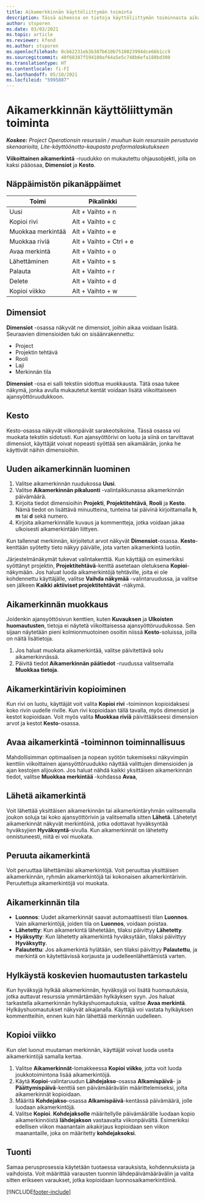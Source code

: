 ```yaml
---
title: Aikamerkkinnän käyttöliittymän toiminta
description: Tässä aiheessa on tietoja käyttöliittymän toiminnasta aikamerkkinnässä.
author: stsporen
ms.date: 03/03/2021
ms.topic: article
ms.reviewer: kfend
ms.author: stsporen
ms.openlocfilehash: 0cb62231eb3b387b610b7510023994dce66b1cc9
ms.sourcegitcommit: 40f68387f594180af64a5e5c748b6efa188bd300
ms.translationtype: HT
ms.contentlocale: fi-FI
ms.lasthandoff: 05/10/2021
ms.locfileid: "5995887"
---
```

# <a name="time-entry-ui-behavior"></a>Aikamerkkinnän käyttöliittymän toiminta

_**Koskee:** Project Operationsin resurssiin / muuhun kuin resurssiin perustuvia skenaarioita, Lite-käyttöönotto-kaupasta proformalaskutukseen_


**Viikoittainen aikamerkintä** -ruudukko on mukautettu ohjausobjekti, jolla on kaksi pääosaa, **Dimensiot** ja **Kesto**.

## <a name="keyboard-shortcuts"></a>Näppäimistön pikanäppäimet
| Toimi        | Pikalinkki                  |
|------------   |------------------------   |
| Uusi           | Alt + Vaihto + n           |
| Kopioi rivi      | Alt + Vaihto + c           |
| Muokkaa merkintää    | Alt + Vaihto + e           |
| Muokkaa riviä      | Alt + Vaihto + Ctrl + e    |
| Avaa merkintä    | Alt + Vaihto + o           |
| Lähettäminen        | Alt + Vaihto + s           |
| Palauta        | Alt + Vaihto + r           |
| Delete        | Alt + Vaihto + d           |
| Kopioi viikko     | Alt + Vaihto + w           |

## <a name="dimensions"></a>Dimensiot
**Dimensiot** -osassa näkyvät ne dimensiot, joihin aikaa voidaan lisätä. Seuraavien dimensioiden tuki on sisäänrakennettu:

  - Project
  - Projektin tehtävä
  - Rooli
  - Laji
  - Merkinnän tila

**Dimensiot** -osa ei salli tekstiin sidottua muokkausta. Tätä osaa tukee näkymä, jonka avulla mukautetut kentät voidaan lisätä viikoittaiseen ajansyöttöruudukkoon.

## <a name="duration"></a>Kesto
Kesto-osassa näkyvät viikonpäivät sarakeotsikoina. Tässä osassa voi muokata tekstiin sidotusti. Kun ajansyöttörivi on luotu ja siinä on tarvittavat dimensiot, käyttäjät voivat nopeasti syöttää sen aikamäärän, jonka he käyttivät näihin dimensioihin.

## <a name="create-a-new-time-entry"></a>Uuden aikamerkinnän luominen

1. Valitse aikamerkinnän ruudukossa **Uusi**. 
2. Valitse **Aikamerkinnän pikaluonti** -valintaikkunassa aikamerkinnän päivämäärä.
3. Kirjoita tiedot dimensioihin **Projekti**, **Projektitehtävä**, **Rooli** ja **Kesto**. Nämä tiedot on lisättävä minuutteina, tunteina tai päivinä kirjoittamalla **h**, **m** tai **d** sekä numero. 
4. Kirjoita aikamerkinnälle kuvaus ja kommentteja, jotka voidaan jakaa ulkoisesti aikamerkintään liittyen. 

Kun tallennat merkinnän, kirjoitetut arvot näkyvät **Dimensiot**-osassa. **Kesto**-kenttään syötetty tieto näkyy päivälle, jota varten aikamerkintä luotiin.

Järjestelmänäkymät tukevat valintakenttiä. Kun käyttäjä on esimerkiksi syöttänyt projektin, **Projektitehtävä**-kenttä asetetaan oletuksena **Kopioi**-näkymään. Jos haluat luoda aikamerkintöjä tehtäville, joita ei ole kohdennettu käyttäjälle, valitse **Vaihda näkymää** -valintaruudussa, ja valitse sen jälkeen **Kaikki aktiiviset projektitehtävät** -näkymä.

## <a name="edit-a-time-entry"></a>Aikamerkinnän muokkaus 
Joidenkin ajansyöttösivun kenttien, kuten **Kuvauksen** ja **Ulkoisten huomautusten**, tietoja ei näytetä viikoittaisessa ajansyöttöruudukossa. Sen sijaan näytetään pieni kolmionmuotoinen osoitin niissä **Kesto**-soluissa, joilla on näitä lisätietoja. 

1. Jos haluat muokata aikamerkintää, valitse päivitettävä solu aikamerkinnässä.
2. Päivitä tiedot **Aikamerkinnän päätiedot** -ruudussa valitsemalla **Muokkaa tietoja**. 

## <a name="copy-a-time-entry-row"></a>Aikamerkintärivin kopioiminen
Kun rivi on luotu, käyttäjät voit valita **Kopioi rivi** -toiminnon kopioidaksesi koko rivin uudelle riville. Kun rivi kopioidaan tällä tavalla, myös dimensiot ja kestot kopioidaan. Voit myös valita **Muokkaa riviä** päivittääkseesi dimension arvot ja kestot **Kesto**-osassa.

## <a name="open-a-time-entry-behavior"></a>Avaa aikamerkintä -toiminnon toiminnallisuus
Mahdollisimman optimaalisen ja nopean syötön tukemiseksi näkyvimpiin kenttiin viikoittainen ajansyöttöruudukko näyttää valittujen dimensioiden ja ajan kestojen alijoukon. Jos haluat nähdä kaikki yksittäisen aikamerkinnän tiedot, valitse **Muokkaa merkintää** -kohdassa **Avaa**,

## <a name="submit-a-time-entry"></a>Lähetä aikamerkintä
Voit lähettää yksittäisen aikamerkinnän tai aikamerkintäryhmän valitsemalla joukon soluja tai koko ajansyöttörivin ja valitsemalla sitten **Lähetä**. Lähetetyt aikamerkinnät näkyvät merkintöinä, jotka odottavat hyväksyntää hyväksyjien **Hyväksyntä**-sivulla. Kun aikamerkinnät on lähetetty onnistuneesti, niitä ei voi muokata.

## <a name="recall-a-time-entry"></a>Peruuta aikamerkintä
Voit peruuttaa lähettämiäsi aikamerkintöjä. Voit peruuttaa yksittäisen aikamerkinnän, ryhmän aikamerkintöjä tai kokonaisen aikamerkintärivin. Peruutettuja aikamerkintöjä voi muokata.

## <a name="time-entry-status"></a>Aikamerkinnän tila

- **Luonnos**: Uudet aikamerkinnät saavat automaattisesti tilan **Luonnos**. Vain aikamerkintöjä, joiden tila on **Luonnos**, voidaan poistaa.
- **Lähetetty**: Kun aikamerkintä lähetetään, tilaksi päivittyy **Lähetetty**. 
- **Hyäksytty**: Kun lähetetty aikamerkintä hyväksytään, tilaksi päivittyy **Hyväksytty**. 
- **Palautettu**: Jos aikamerkintä hylätään, sen tilaksi päivittyy **Palautettu**, ja merkintä on käytettävissä korjausta ja uudelleenlähettämistä varten. 

## <a name="view-rejection-comments"></a>Hylkäystä koskevien huomautusten tarkastelu
Kun hyväksyjä hylkää aikamerkinnän, hyväksyjä voi lisätä huomautuksia, jotka auttavat resurssia ymmärtämään hylkäyksen syyn. Jos haluat tarkastella aikamerkinnän hylkäyshuomautuksia, valitse **Avaa merkintä**. Hylkäyshuomautukset näkyvät aikajanalla. Käyttäjä voi vastata hylkäyksen kommentteihin, ennen kuin hän lähettää merkinnän uudelleen.

## <a name="copy-week"></a>Kopioi viikko
Kun olet luonut muutaman merkinnän, käyttäjät voivat luoda useita aikamerkintöjä samalla kertaa.

1. Valitse **Aikamerkinnät**-lomakkeessa **Kopioi viikko**, jotta voit luoda joukkotoimintona lisää aikamerkintöjä. 
2. Käytä **Kopioi**-valintaruudun **Lähdejakso**-osassa **Alkamispäivä**- ja **Päättymispäivä**-kenttiä sen päivämäärävälin määrittelemiseksi, jolta aikamerkinnät kopioidaan. 
3. Määritä **Kohdejakso**-osassa **Alkamispäivä**-kentässä päivämäärä, jolle luodaan aikamerkintöjä. 
4. Valitse **Kopioi**. **Kohdejaksolle** määritellylle päivämäärälle luodaan kopio aikamerkinnöistä **lähdejakson** vastaavalta viikonpäivältä. Esimerkiksi edellisen viikon maanantain aikakirjaus kopioidaan sen viikon maanantaille, joka on määritetty **kohdejaksoksi**.

## <a name="import"></a>Tuonti
Samaa perusprosessia käytetään tuotaessa varauksista, kohdennuksista ja vaihdoista. Voit määrittää varausten tuonnin lähdepäivämäärävälin ja valita sitten erikseen varaukset, jotka kopioidaan luonnosaikamerkintöinä. 


[!INCLUDE[footer-include](../includes/footer-banner.md)]
